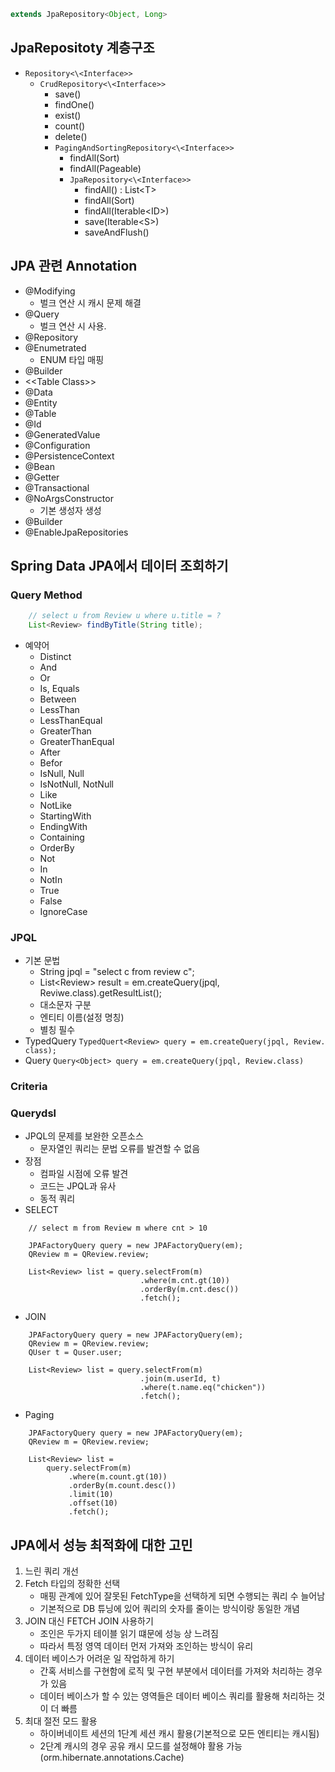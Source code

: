 ```java
extends JpaRepository<Object, Long>
```

## JpaRepositoty 계층구조
- ```Repository<\<Interface>>```
  - ```CrudRepository<\<Interface>>```
    - save()
    - findOne()
    - exist()
    - count()
    - delete()
    - ```PagingAndSortingRepository<\<Interface>>```
      - findAll(Sort)
      - findAll(Pageable)
      - ```JpaRepository<\<Interface>>```
        - findAll() : List\<T>
        - findAll(Sort)
        - findAll(Iterable\<ID>)
        - save(Iterable\<S>)
        - saveAndFlush()
  
## JPA 관련 Annotation
- @Modifying
  - 벌크 연산 시 캐시 문제 해결
- @Query
  - 벌크 연산 시 사용.  
- @Repository
- @Enumetrated
  - ENUM 타입 매핑
- @Builder
- <\<Table Class>>
- @Data
- @Entity
- @Table
- @Id
- @GeneratedValue
- @Configuration
- @PersistenceContext
- @Bean
- @Getter
- @Transactional
- @NoArgsConstructor
  - 기본 생성자 생성
- @Builder
- @EnableJpaRepositories

## Spring Data JPA에서 데이터 조회하기
### Query Method
```java
    // select u from Review u where u.title = ?
    List<Review> findByTitle(String title);
```
- 예약어
  - Distinct
  - And
  - Or
  - Is, Equals
  - Between
  - LessThan
  - LessThanEqual
  - GreaterThan
  - GreaterThanEqual
  - After
  - Befor
  - IsNull, Null
  - IsNotNull, NotNull
  - Like
  - NotLike
  - StartingWith
  - EndingWith
  - Containing
  - OrderBy
  - Not
  - In
  - NotIn
  - True
  - False
  - IgnoreCase

### JPQL
- 기본 문법
  - String jpql = "select c from review c";
  - List\<Review> result = em.createQuery(jpql, Reviwe.class).getResultList();
  - 대소문자 구분
  - 엔티티 이름(설정 명칭)
  - 별칭 필수
- TypedQuery
    ```TypedQuert<Review> query = em.createQuery(jpql, Review. class);```
- Query
    ```Query<Object> query = em.createQuery(jpql, Review.class)```

### Criteria

### Querydsl
- JPQL의 문제를 보완한 오픈소스
  - 문자열인 쿼리는 문법 오류를 발견할 수 없음
- 장점
  - 컴파일 시점에 오류 발견
  - 코드는 JPQL과 유사
  - 동적 쿼리
- SELECT
```
    // select m from Review m where cnt > 10

    JPAFactoryQuery query = new JPAFactoryQuery(em);
    QReview m = QReview.review;

    List<Review> list = query.selectFrom(m)
                             .where(m.cnt.gt(10))
                             .orderBy(m.cnt.desc())
                             .fetch();
```
- JOIN
```
    JPAFactoryQuery query = new JPAFactoryQuery(em);
    QReview m = QReview.review;
    QUser t = Quser.user;

    List<Review> list = query.selectFrom(m)
                             .join(m.userId, t)
                             .where(t.name.eq("chicken"))
                             .fetch();
```
- Paging
```
    JPAFactoryQuery query = new JPAFactoryQuery(em);
    QReview m = QReview.review;
    
    List<Review> list = 
        query.selectFrom(m)
             .where(m.count.gt(10))
             .orderBy(m.count.desc())
             .limit(10)
             .offset(10)
             .fetch();
```

##  JPA에서 성능 최적화에 대한 고민
1. 느린 쿼리 개선
2. Fetch 타입의 정확한 선택
   - 매핑 관계에 있어 잘못된 FetchType을 선택하게 되면 수행되는 쿼리 수 늘어남
   - 기본적으로 DB 튜닝에 있어 쿼리의 숫자를 줄이는 방식이랑 동일한 개념
3. JOIN 대신 FETCH JOIN 사용하기
   - 조인은 두가지 테이블 읽기 떄문에 성능 상 느려짐
   - 따라서 특정 영역 데이터 먼저 가져와 조인하는 방식이 유리
4. 데이터 베이스가 어려운 일 작업하게 하기
   - 간혹 서비스를 구현함에 로직 및 구현 부분에서 데이터를 가져와 처리하는 경우가 있음
   - 데이터 베이스가 할 수 있는 영역들은 데이터 베이스 쿼리를 활용해 처리하는 것이 더 빠름
5. 최대 절전 모드 활용 
   - 하이버네이트 세션의 1단계 세션 캐시 활용(기본적으로 모든 엔티티는 캐시됨)
   - 2단계 캐시의 경우 공유 캐시 모드를 설정해야 활용 가능(orm.hibernate.annotations.Cache)
